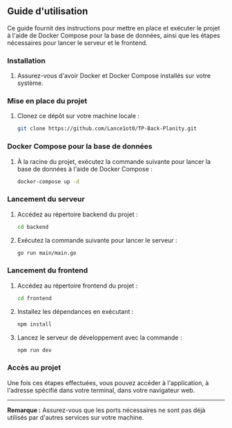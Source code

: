 ## Guide d'utilisation

Ce guide fournit des instructions pour mettre en place et exécuter le projet à l'aide de Docker Compose pour la base de données, ainsi que les étapes nécessaires pour lancer le serveur et le frontend.

### Installation

1. Assurez-vous d'avoir Docker et Docker Compose installés sur votre système.

### Mise en place du projet

1. Clonez ce dépôt sur votre machine locale :
    ```bash
    git clone https://github.com/Lance1ot0/TP-Back-Planity.git
    ```

### Docker Compose pour la base de données

1. À la racine du projet, exécutez la commande suivante pour lancer la base de données à l'aide de Docker Compose :
    ```bash
    docker-compose up -d
    ```

### Lancement du serveur

1. Accédez au répertoire backend du projet :
    ```bash
    cd backend
    ```

2. Exécutez la commande suivante pour lancer le serveur :
    ```bash
    go run main/main.go
    ```

### Lancement du frontend

1. Accédez au répertoire frontend du projet :
    ```bash
    cd frontend
    ```

2. Installez les dépendances en exécutant :
    ```bash
    npm install
    ```

3. Lancez le serveur de développement avec la commande :
    ```bash
    npm run dev
    ```

### Accès au projet

Une fois ces étapes effectuées, vous pouvez accéder à l'application, à l'adresse spécifié dans votre terminal, dans votre navigateur web.

---
**Remarque :** Assurez-vous que les ports nécessaires ne sont pas déjà utilisés par d'autres services sur votre machine.
